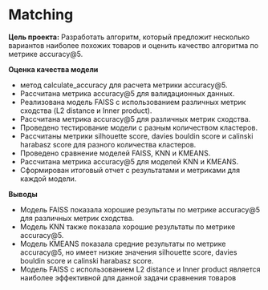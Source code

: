 # Matching
<b>Цель проекта:</b> 
Разработать алгоритм, который предложит несколько вариантов наиболее похожих товаров и оценить качество алгоритма по метрике accuracy@5.

<b>Оценка качества модели</b>

-  метод calculate_accuracy для расчета метрики accuracy@5.
- Рассчитана метрика accuracy@5 для валидационных данных.
- Реализована модель FAISS с использованием различных метрик сходства (L2 distance и Inner product).
- Рассчитана метрика accuracy@5 для различных метрик сходства.
- Проведено тестирование модели с разным количеством кластеров.
- Рассчитаны метрики silhouette score, davies bouldin score и calinski harabasz score для разного количества кластеров.
- Проведено сравнение моделей FAISS, KNN и KMEANS.
- Рассчитана метрика accuracy@5 для моделей KNN и KMEANS.
- Сформирован итоговый отчет с результатами и метриками для каждой модели.

<b>Выводы</b>

- Модель FAISS показала хорошие результаты по метрике accuracy@5 для различных метрик сходства.
- Модель KNN также показала хорошие результаты по метрике accuracy@5.
- Модель KMEANS показала средние результаты по метрике accuracy@5, но имеет низкие значения silhouette score, davies bouldin score и calinski harabasz score.
- Модель FAISS с использованием L2 distance и Inner product является наиболее эффективной для данной задачи сравнения товаров
